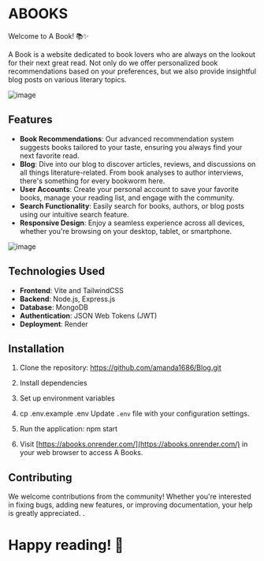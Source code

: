 # ABOOKS


Welcome to A Book! 📚✨

A Book is a website dedicated to book lovers who are always on the lookout for their next great read. Not only do we offer personalized book recommendations based on your preferences, but we also provide insightful blog posts on various literary topics.

![image](https://github.com/amanda1686/Blog/assets/80174591/477b6e37-3f27-4ab0-9e84-db6c961d6057)


## Features

- **Book Recommendations**: Our advanced recommendation system suggests books tailored to your taste, ensuring you always find your next favorite read.
- **Blog**: Dive into our blog to discover articles, reviews, and discussions on all things literature-related. From book analyses to author interviews, there's something for every bookworm here.
- **User Accounts**: Create your personal account to save your favorite books, manage your reading list, and engage with the community.
- **Search Functionality**: Easily search for books, authors, or blog posts using our intuitive search feature.
- **Responsive Design**: Enjoy a seamless experience across all devices, whether you're browsing on your desktop, tablet, or smartphone.

![image](https://github.com/amanda1686/Blog/assets/80174591/13c6e359-2d30-4e99-a21c-09fe5cc0751b)


## Technologies Used

- **Frontend**: Vite and  TailwindCSS
- **Backend**: Node.js, Express.js
- **Database**: MongoDB
- **Authentication**: JSON Web Tokens (JWT)
- **Deployment**: Render

## Installation

1. Clone the repository:
https://github.com/amanda1686/Blog.git
2. Install dependencies
3. Set up environment variables
4. cp .env.example .env
Update `.env` file with your configuration settings.

5. Run the application: npm start
6. Visit [https://abooks.onrender.com/](https://abooks.onrender.com/) in your web browser to access A Books.

## Contributing

We welcome contributions from the community! Whether you're interested in fixing bugs, adding new features, or improving documentation, your help is greatly appreciated. .

# Happy reading! 📖
